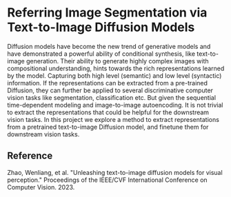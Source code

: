 #  Referring Image Segmentation via Text-to-Image Diffusion Models

Diffusion models have become the new trend of generative models and have demonstrated a powerful ability of conditional synthesis, like text-to-image generation. Their ability to generate highly complex images with compositional understanding, hints towards the rich representations learned by the model. Capturing both high level (semantic) and low level (syntactic) information. If the representations can be extracted from a pre-trained Diffusion, they can further be applied to several discriminative computer vision tasks like segmentation, classification etc. But given the sequential time-dependent modeling and image-to-image autoencoding. It is not trivial to extract the representations that could be helpful for the downstream vision tasks. In this project we explore a method to extract representations from a pretrained text-to-image Diffusion model, and finetune them for downstream vision tasks.

## Reference
Zhao, Wenliang, et al. "Unleashing text-to-image diffusion models for visual perception." Proceedings of the IEEE/CVF International Conference on Computer Vision. 2023.
